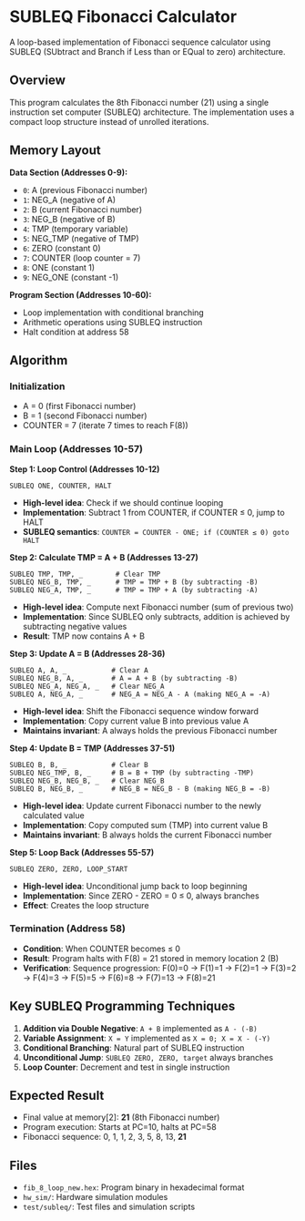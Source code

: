 # SUBLEQ Fibonacci Calculator

A loop-based implementation of Fibonacci sequence calculator using SUBLEQ (SUbtract and Branch if Less than or EQual to zero) architecture.

## Overview

This program calculates the 8th Fibonacci number (21) using a single instruction set computer (SUBLEQ) architecture. The implementation uses a compact loop structure instead of unrolled iterations.

## Memory Layout

**Data Section (Addresses 0-9):**
- `0`: A (previous Fibonacci number)
- `1`: NEG_A (negative of A)  
- `2`: B (current Fibonacci number)
- `3`: NEG_B (negative of B)
- `4`: TMP (temporary variable)
- `5`: NEG_TMP (negative of TMP)
- `6`: ZERO (constant 0)
- `7`: COUNTER (loop counter = 7)
- `8`: ONE (constant 1)
- `9`: NEG_ONE (constant -1)

**Program Section (Addresses 10-60):**
- Loop implementation with conditional branching
- Arithmetic operations using SUBLEQ instruction
- Halt condition at address 58

## Algorithm

### Initialization
- A = 0 (first Fibonacci number)
- B = 1 (second Fibonacci number)
- COUNTER = 7 (iterate 7 times to reach F(8))

### Main Loop (Addresses 10-57)

**Step 1: Loop Control (Addresses 10-12)**
```
SUBLEQ ONE, COUNTER, HALT
```
- **High-level idea**: Check if we should continue looping
- **Implementation**: Subtract 1 from COUNTER, if COUNTER ≤ 0, jump to HALT
- **SUBLEQ semantics**: `COUNTER = COUNTER - ONE; if (COUNTER ≤ 0) goto HALT`

**Step 2: Calculate TMP = A + B (Addresses 13-27)**
```
SUBLEQ TMP, TMP, _        # Clear TMP
SUBLEQ NEG_B, TMP, _      # TMP = TMP + B (by subtracting -B)
SUBLEQ NEG_A, TMP, _      # TMP = TMP + A (by subtracting -A)
```
- **High-level idea**: Compute next Fibonacci number (sum of previous two)
- **Implementation**: Since SUBLEQ only subtracts, addition is achieved by subtracting negative values
- **Result**: TMP now contains A + B

**Step 3: Update A = B (Addresses 28-36)**
```
SUBLEQ A, A, _           # Clear A
SUBLEQ NEG_B, A, _       # A = A + B (by subtracting -B)
SUBLEQ NEG_A, NEG_A, _   # Clear NEG_A
SUBLEQ A, NEG_A, _       # NEG_A = NEG_A - A (making NEG_A = -A)
```
- **High-level idea**: Shift the Fibonacci sequence window forward
- **Implementation**: Copy current value B into previous value A
- **Maintains invariant**: A always holds the previous Fibonacci number

**Step 4: Update B = TMP (Addresses 37-51)**
```
SUBLEQ B, B, _           # Clear B
SUBLEQ NEG_TMP, B, _     # B = B + TMP (by subtracting -TMP)
SUBLEQ NEG_B, NEG_B, _   # Clear NEG_B
SUBLEQ B, NEG_B, _       # NEG_B = NEG_B - B (making NEG_B = -B)
```
- **High-level idea**: Update current Fibonacci number to the newly calculated value
- **Implementation**: Copy computed sum (TMP) into current value B
- **Maintains invariant**: B always holds the current Fibonacci number

**Step 5: Loop Back (Addresses 55-57)**
```
SUBLEQ ZERO, ZERO, LOOP_START
```
- **High-level idea**: Unconditional jump back to loop beginning
- **Implementation**: Since ZERO - ZERO = 0 ≤ 0, always branches
- **Effect**: Creates the loop structure

### Termination (Address 58)
- **Condition**: When COUNTER becomes ≤ 0
- **Result**: Program halts with F(8) = 21 stored in memory location 2 (B)
- **Verification**: Sequence progression: F(0)=0 → F(1)=1 → F(2)=1 → F(3)=2 → F(4)=3 → F(5)=5 → F(6)=8 → F(7)=13 → F(8)=21

## Key SUBLEQ Programming Techniques

1. **Addition via Double Negative**: `A + B` implemented as `A - (-B)`
2. **Variable Assignment**: `X = Y` implemented as `X = 0; X = X - (-Y)`
3. **Conditional Branching**: Natural part of SUBLEQ instruction
4. **Unconditional Jump**: `SUBLEQ ZERO, ZERO, target` always branches
5. **Loop Counter**: Decrement and test in single instruction

## Expected Result

- Final value at memory[2]: **21** (8th Fibonacci number)
- Program execution: Starts at PC=10, halts at PC=58
- Fibonacci sequence: 0, 1, 1, 2, 3, 5, 8, 13, **21**

## Files

- `fib_8_loop_new.hex`: Program binary in hexadecimal format
- `hw_sim/`: Hardware simulation modules
- `test/subleq/`: Test files and simulation scripts

```
